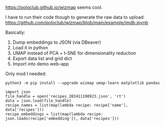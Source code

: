 https://poloclub.github.io/wizmap seems cool.

I have to run their code though to generate the raw data to upload:
https://github.com/poloclub/wizmap/blob/main/example/imdb.ipynb

Basically:
1. Dump embeddings to JSON (via DBeaver)
2. Load it in python
3. UMAP instead of PCA + t-SNE for dimensionality reduction
4. Export data list and grid dict
5. Import into demo web-app

Only mod I needed:
```
python3 -m pip install --upgrade wizmap umap-learn matplotlib pandas

import json
file_handle = open('recipes_202411190923.json', 'rt')
data = json.load(file_handle)
recipe_names = list(map(lambda recipe: recipe['name'], data['recipes']))
recipe_embeddings = list(map(lambda recipe: json.loads(recipe['embedding']), data['recipes']))
```